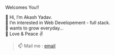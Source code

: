 Welcomes You!!

👋 Hi, I’m Akash Yadav.\
👀 I’m interested in Web Developement - full stack.\
🌱 wants to grow everyday...\
💞️ Love & Peace ✌️


> 📫 Mail me : [email](mailto:sharewithakashyadav@gmail.com?body=%0D%0A%0D%0A%0D%0A-got%20from%20github) 

<!---
aksh-git/aksh-git is a ✨ special ✨ repository because its `README.md` (this file) appears on your GitHub profile.
You can click the Preview link to take a look at your changes.
--->
